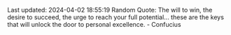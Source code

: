 Last updated: 2024-04-02 18:55:19
Random Quote: The will to win, the desire to succeed, the urge to reach your full potential... these are the keys that will unlock the door to personal excellence. - Confucius